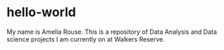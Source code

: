 # hello-world

My name is Amelia Rouse. This is a repository of Data Analysis and Data science projects I am currently on at Walkers Reserve.

